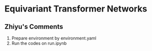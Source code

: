 # Equivariant Transformer Networks

## Zhiyu's Comments
1. Prepare environment by environment.yaml
2. Run the codes on run.ipynb
